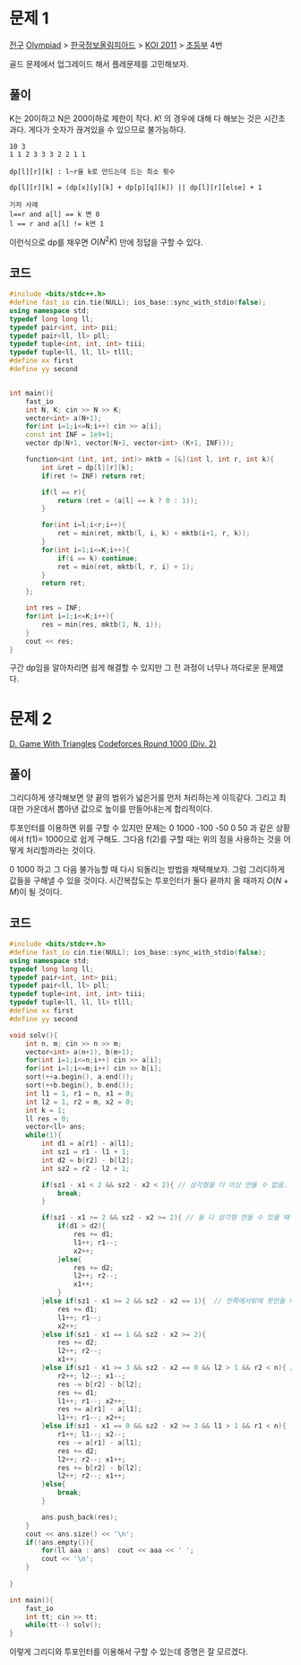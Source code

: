 # 문제 1

[전구](https://www.acmicpc.net/problem/2449)
[Olympiad](https://www.acmicpc.net/category/2) > [한국정보올림피아드](https://www.acmicpc.net/category/55) > [KOI 2011](https://www.acmicpc.net/category/59) > [초등부](https://www.acmicpc.net/category/detail/334) 4번

골드 문제에서 업그레이드 해서 플레문제를 고민해보자.

## 풀이
K는 20이하고 N은 200이하로 제한이 작다.
$K!$ 의 경우에 대해 다 해보는 것은 시간초과다. 게다가 숫자가 끊겨있을 수 있으므로 불가능하다.

```
10 3
1 1 2 3 3 3 2 2 1 1
```

```
dp[l][r][k] : l~r을 k로 만드는데 드는 최소 횟수

dp[l][r][k] = (dp[x][y][k] + dp[p][q][k]) || dp[l][r][else] + 1 

기저 사례
l==r and a[l] == k 면 0
l == r and a[l] != k면 1
```

이런식으로 dp를 채우면 $O(N^2K)$ 만에 정답을 구할 수 있다.

## 코드
```cpp
#include <bits/stdc++.h>
#define fast_io cin.tie(NULL); ios_base::sync_with_stdio(false);
using namespace std;
typedef long long ll;
typedef pair<int, int> pii;
typedef pair<ll, ll> pll;
typedef tuple<int, int, int> tiii;
typedef tuple<ll, ll, ll> tlll;
#define xx first
#define yy second


int main(){
    fast_io
    int N, K; cin >> N >> K;
    vector<int> a(N+1);
    for(int i=1;i<=N;i++) cin >> a[i];
    const int INF = 1e9+1;
    vector dp(N+1, vector(N+1, vector<int> (K+1, INF)));

    function<int (int, int, int)> mktb = [&](int l, int r, int k){
        int &ret = dp[l][r][k];
        if(ret != INF) return ret;

        if(l == r){
            return (ret = (a[l] == k ? 0 : 1));
        }

        for(int i=l;i<r;i++){
            ret = min(ret, mktb(l, i, k) + mktb(i+1, r, k));
        }
        for(int i=1;i<=K;i++){
            if(i == k) continue;
            ret = min(ret, mktb(l, r, i) + 1);
        }
        return ret;
    };

    int res = INF;
    for(int i=1;i<=K;i++){
        res = min(res, mktb(1, N, i));
    }
    cout << res;
}
```

구간 dp임을 알아차리면 쉽게 해결할 수 있지만 그 전 과정이 너무나 까다로운 문제였다.

# 문제 2
[D. Game With Triangles](https://codeforces.com/contest/2063/problem/D)
[Codeforces Round 1000 (Div. 2)](https://codeforces.com/contest/2063)

## 풀이
그리디하게 생각해보면 양 끝의 범위가 넓은거를 먼저 처리하는게 이득같다.
그리고 최대한 가운데서 뽑아낸 값으로 높이를 만들어내는게 합리적이다.

투포인터를 이용하면 위를 구할 수 있지만 문제는 
0 1000
-100 -50 0 50
과 같은 상황에서 f(1)= 1000으로 쉽게 구해도. 
그다음 f(2)를 구할 때는 위의 점을 사용하는 것을 어떻게 처리할까라는 것이다.

0 1000 하고
그 다음 불가능할 때 다시 되돌리는 방법을 채택해보자.
그럼 그리디하게 값들을 구해낼 수 있을 것이다.
시간복잡도는 투포인터가 둘다 끝까지 올 때까지 $O(N+M)$이 될 것이다.

## 코드
```cpp
#include <bits/stdc++.h>
#define fast_io cin.tie(NULL); ios_base::sync_with_stdio(false);
using namespace std;
typedef long long ll;
typedef pair<int, int> pii;
typedef pair<ll, ll> pll;
typedef tuple<int, int, int> tiii;
typedef tuple<ll, ll, ll> tlll;
#define xx first
#define yy second

void solv(){
    int n, m; cin >> n >> m;
    vector<int> a(n+1), b(m+1);
    for(int i=1;i<=n;i++) cin >> a[i];
    for(int i=1;i<=m;i++) cin >> b[i];
    sort(++a.begin(), a.end());
    sort(++b.begin(), b.end());
    int l1 = 1, r1 = n, x1 = 0;
    int l2 = 1, r2 = m, x2 = 0;
    int k = 1;
    ll res = 0;
    vector<ll> ans;
    while(1){
        int d1 = a[r1] - a[l1];
        int sz1 = r1 - l1 + 1;
        int d2 = b[r2] - b[l2];
        int sz2 = r2 - l2 + 1;

        if(sz1 - x1 < 2 && sz2 - x2 < 2){ // 삼각형을 더 이상 만들 수 없음.
            break;
        }

        if(sz1 - x1 >= 2 && sz2 - x2 >= 2){ // 둘 다 삼각형 만들 수 있을 때
            if(d1 > d2){
                res += d1;
                l1++; r1--;
                x2++;
            }else{
                res += d2;
                l2++; r2--;
                x1++;
            }
        }else if(sz1 - x1 >= 2 && sz2 - x2 == 1){  // 한쪽에서밖에 못만들 때
            res += d1;
            l1++; r1--;
            x2++;
        }else if(sz1 - x1 == 1 && sz2 - x2 >= 2){
            res += d2;
            l2++; r2--;
            x1++;
        }else if(sz1 - x1 >= 3 && sz2 - x2 == 0 && l2 > 1 && r2 < n){ // 되돌려서 2개 만들 수 있을 때
            r2++; l2--; x1--;
            res -= b[r2] - b[l2];
            res += d1;
            l1++; r1--; x2++;
            res += a[r1] - a[l1];
            l1++; r1--; x2++;
        }else if(sz1 - x1 == 0 && sz2 - x2 >= 3 && l1 > 1 && r1 < n){
            r1++; l1--; x2--;
            res -= a[r1] - a[l1];
            res += d2;
            l2++; r2--; x1++;
            res += b[r2] - b[l2];
            l2++; r2--; x1++;
        }else{
            break;
        }

        ans.push_back(res);
    }
    cout << ans.size() << '\n';
    if(!ans.empty()){
        for(ll aaa : ans)  cout << aaa << ' ';
        cout << '\n';
    }
    
}

int main(){
    fast_io
    int tt; cin >> tt;
    while(tt--) solv();
}
```

이렇게 그리디와 투포인터를 이용해서 구할 수 있는데 증명은 잘 모르겠다.
